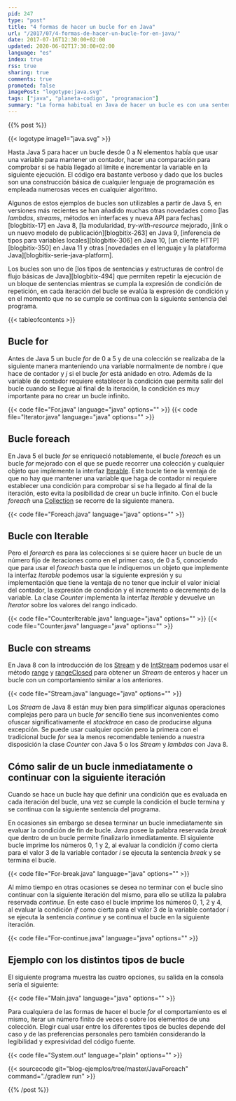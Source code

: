 ```yaml
---
pid: 247
type: "post"
title: "4 formas de hacer un bucle for en Java"
url: "/2017/07/4-formas-de-hacer-un-bucle-for-en-java/"
date: 2017-07-16T12:30:00+02:00
updated: 2020-06-02T17:30:00+02:00
language: "es"
index: true
rss: true
sharing: true
comments: true
promoted: false
imagePost: "logotype:java.svg"
tags: ["java", "planeta-codigo", "programacion"]
summary: "La forma habitual en Java de hacer un bucle es con una sentencia _for_ o _while_ pero con el añadido de los iteradores en Java 5 no hace falta tener una variable para conservar el índice del bucle. Ya en Java 8 se han añadido los _streams_ que ofrecen otras nuevas formas de iterar sobre los elementos de una colección en este último caso con técnicas propias de lenguajes funcionales."
---
```


{{% post %}}

{{< logotype image1="java.svg" >}}

Hasta Java 5 para hacer un bucle desde 0 a N elementos había que usar una variable para mantener un contador, hacer una comparación para comprobar si se había llegado al límite e incrementar la variable en la siguiente ejecución. El código era bastante verboso y dado que los bucles son una construcción básica de cualquier lenguaje de programación es empleada numerosas veces en cualquier algoritmo.

Algunos de estos ejemplos de bucles son utilizables a partir de Java 5, en versiones más recientes se han añadido muchas otras novedades como [las _lambdas_, _streams_, métodos en interfaces y nueva API para fechas][blogbitix-17] en Java 8, [la modularidad, _try-with-resource_ mejorado, jlink o un nuevo modelo de publicación][blogbitix-263]  en Java 9, [inferencia de tipos para variables locales][blogbitix-306] en Java 10, [un cliente HTTP][blogbitix-350] en Java 11 y otras [novedades en el lenguaje y la plataforma Java][blogbitix-serie-java-platform].

Los bucles son uno de [los tipos de sentencias y estructuras de control de flujo básicas de Java][blogbitix-494] que permiten repetir la ejecución de un bloque de sentencias mientras se cumpla la expresión de condición de repetición, en cada iteración del bucle se evalúa la expresión de condición y en el momento que no se cumple se continua con la siguiente sentencia del programa.

{{< tableofcontents >}}

## Bucle for

Antes de Java 5 un bucle _for_ de 0 a 5 y de una colección se realizaba de la siguiente manera manteniendo una variable normalmente de nombre _i_ que hace de contador y _j_ si el bucle _for_ está anidado en otro. Además de la variable de contador requiere establecer la condición que permita salir del bucle cuando se llegue al final de la iteración, la condición es muy importante para no crear un bucle infinito.

{{< code file="For.java" language="java" options="" >}}
{{< code file="Iterator.java" language="java" options="" >}}

## Bucle foreach

En Java 5 el bucle _for_ se enriqueció notablemente, el bucle _foreach_ es un bucle _for_ mejorado con el que se puede recorrer una colección y cualquier objeto que implemente la interfaz [Iterable](javadoc8:java/lang/Iterable.html). Este bucle tiene la ventaja de que no hay que mantener una variable que haga de contador ni requiere establecer una condición para comprobar si se ha llegado al final de la iteración, esto evita la posibilidad de crear un bucle infinito. Con el bucle _foreach_ una [Collection](javadoc8:java/util/Collection.html) se recorre de la siguiente manera.

{{< code file="Foreach.java" language="java" options="" >}}

## Bucle con Iterable

Pero el _forearch_ es para las colecciones si se quiere hacer un bucle de un número fijo de iteraciones como en el primer caso, de 0 a 5, conociendo que para usar el _foreach_ basta que le indiquemos un objeto que implemente la interfaz _Iterable_ podemos usar la siguiente expresión y su implementación que tiene la ventaja de no tener que incluir el valor inicial del contador, la expresión de condición y el incremento o decremento de la variable. La clase _Counter_ implementa la interfaz _Iterable_ y devuelve un _Iterator_ sobre los valores del rango indicado.

{{< code file="CounterIterable.java" language="java" options="" >}}
{{< code file="Counter.java" language="java" options="" >}}

## Bucle con streams

En Java 8 con la introducción de los [Stream](javadoc8:java/util/stream/Stream.html) y de [IntStream](javadoc8:java/util/stream/IntStream.html) podemos usar el método [range](javadoc8:java/util/stream/IntStream.html#range-int-int-) y [rangeClosed](javadoc8:java/util/stream/IntStream.html#rangeClosed-int-int-) para obtener un _Stream_ de enteros y hacer un bucle con un comportamiento similar a los anteriores.

{{< code file="Stream.java" language="java" options="" >}}

Los _Stream_ de Java 8 están muy bien para simplificar algunas operaciones complejas pero para un bucle _for_ sencillo tiene sus inconvenientes como ofuscar significativamente el _stacktrace_ en caso de producirse alguna excepción. Se puede usar cualquier opción pero la primera con el tradicional bucle _for_ sea la menos recomendable teniendo a nuestra disposición la clase _Counter_ con Java 5 o los _Stream_ y _lambdas_ con Java 8.

## Cómo salir de un bucle inmediatamente o continuar con la siguiente iteración

Cuando se hace un bucle hay que definir una condición que es evaluada en cada iteración del bucle, una vez se cumple la condición el bucle termina y se continua con la siguiente sentencia del programa.

En ocasiones sin embargo se desea terminar un bucle inmediatamente sin evaluar la condición de fin de bucle. Java posee la palabra reservada _break_ que dentro de un bucle permite finalizarlo inmediatamente. El siguiente bucle imprime los números 0, 1 y 2, al evaluar la condición _if_ como cierta para el valor 3 de la variable contador _i_ se ejecuta la sentencia _break_ y se termina el bucle.

{{< code file="For-break.java" language="java" options="" >}}

Al mimo tiempo en otras ocasiones se desea no terminar con el bucle sino continuar con la siguiente iteración del mismo, para ello se utiliza la palabra reservada _continue_. En este caso el bucle imprime los números 0, 1, 2 y 4, al evaluar la condición _if_ como cierta para el valor 3 de la variable contador _i_ se ejecuta la sentencia _continue_ y se continua el bucle en la siguiente iteración.

{{< code file="For-continue.java" language="java" options="" >}}

## Ejemplo con los distintos tipos de bucle

El siguiente programa muestra las cuatro opciones, su salida en la consola sería el siguiente:

{{< code file="Main.java" language="java" options="" >}}

Para cualquiera de las formas de hacer el bucle _for_ el comportamiento es el mismo, iterar un número finito de veces o sobre los elementos de una colección. Elegir cual usar entre los diferentes tipos de bucles depende del caso y de las preferencias personales pero también considerando la legibilidad y expresividad del código fuente.

{{< code file="System.out" language="plain" options="" >}}

{{< sourcecode git="blog-ejemplos/tree/master/JavaForeach" command="./gradlew run" >}}

{{% /post %}}
